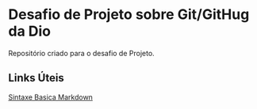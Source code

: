 # Desafio de Projeto sobre Git/GitHug da Dio
Repositório criado para o desafio de Projeto.
 
## Links Úteis
[Sintaxe Basica Markdown](https://www.markdownguide.org/basic-syntax/)
